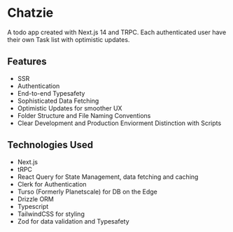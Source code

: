 # Chatzie

A todo app created with Next.js 14 and TRPC. Each authenticated user have their own Task list with optimistic updates.

## Features

   - SSR
   - Authentication
   - End-to-end Typesafety
   - Sophisticated Data Fetching
   - Optimistic Updates for smoother UX
   - Folder Structure and File Naming Conventions
   - Clear Development and Production Enviorment Distinction with Scripts
  
## Technologies Used

   - Next.js
   - tRPC
   - React Query for State Management, data fetching and caching
   - Clerk for Authentication
   - Turso (Formerly Planetscale) for DB on the Edge
   - Drizzle ORM
   - Typescript
   - TailwindCSS for styling
   - Zod for data validation and Typesafety
